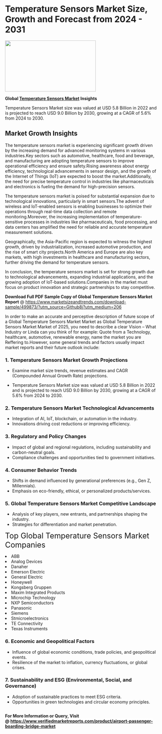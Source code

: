 <H1>Temperature Sensors Market Size, Growth and Forecast from 2024 - 2031</H1><img class="aligncenter size-medium wp-image-584254" src="https://thirdeyenews.in/wp-content/uploads/2024/09/Global-Market-Research-300x168.jpeg" alt="" width="300" height="168" /><p><strong>Global&nbsp;<a href="https://www.marketsizeandtrends.com/download-sample/499873/?utm_source=Github8j?utm_medium=206">Temperature Sensors Market</a> Insights</strong></p><p>Temperature Sensors Market size was valued at USD 5.8 Billion in 2022 and is projected to reach USD 9.0 Billion by 2030, growing at a CAGR of 5.6% from 2024 to 2030.</p><p><h2>Market Growth Insights</h2> <p>The temperature sensors market is experiencing significant growth driven by the increasing demand for advanced monitoring systems in various industries.Key sectors such as automotive, healthcare, food and beverage, and manufacturing are adopting temperature sensors to improve operational efficiency and ensure safety.Rising awareness about energy efficiency, technological advancements in sensor design, and the growth of the Internet of Things (IoT) are expected to boost the market.Additionally, the need for precise temperature control in industries like pharmaceuticals and electronics is fueling the demand for high-precision sensors.</p> <p>The temperature sensors market is poised for substantial expansion due to technological innovations, particularly in smart sensors.The advent of wireless and IoT-enabled sensors is enabling businesses to optimize their operations through real-time data collection and remote monitoring.Moreover, the increasing implementation of temperature-sensitive processes in industries like pharmaceuticals, food processing, and data centers has amplified the need for reliable and accurate temperature measurement solutions.</p> <p>Geographically, the Asia-Pacific region is expected to witness the highest growth, driven by industrialization, increased automotive production, and the rise of smart city projects.North America and Europe are also key markets, with high investments in healthcare and manufacturing sectors, further driving the demand for temperature sensors.</p> <p>In conclusion, the temperature sensors market is set for strong growth due to technological advancements, expanding industrial applications, and the growing adoption of IoT-based solutions.Companies in the market must focus on product innovation and strategic partnerships to stay competitive.</p> <p><span class=""><strong>Download Full PDF Sample Copy of Global Temperature Sensors Market Report</strong> @ <a href="https://www.marketsizeandtrends.com/download-sample/499873/?utm_source=Github8j?utm_medium=206" target="_blank">https://www.marketsizeandtrends.com/download-sample/499873/?utm_source=Github8j?utm_medium=206</a></span></p><p>In order to make an accurate and perceptive description of future scope of a Global&nbsp;Temperature Sensors Market Market as Global&nbsp;Temperature Sensors Market Market of 2025, you need to describe a clear Vision &ndash; What Industry or Linda can you think of for example: Quote from a Technology, healthcare, automotive, renewable energy, name the market you are Reffering to.However, some general trends and factors usually impact market reports and their future outlook include:</p><h3>1.&nbsp;<strong>Temperature Sensors Market Growth Projections</strong></h3><ul><li>Examine market size trends, revenue estimates and CAGR (Compounded Annual Growth Rate) projections.</li><li><p>Temperature Sensors Market size was valued at USD 5.8 Billion in 2022 and is projected to reach USD 9.0 Billion by 2030, growing at a CAGR of 5.6% from 2024 to 2030.</p></li></ul><h3>2.&nbsp;<strong>Temperature Sensors Market Technological Advancements</strong></h3><ul><li>Integration of AI, IoT, blockchain, or automation in the industry.</li><li>Innovations driving cost reductions or improving efficiency.</li></ul><h3>3.&nbsp;<strong>Regulatory and Policy Changes</strong></h3><ul><li>Impact of global and regional regulations, including sustainability and carbon-neutral goals.</li><li>Compliance challenges and opportunities tied to government initiatives.</li></ul><h3>4.&nbsp;<strong>Consumer Behavior Trends</strong></h3><ul><li>Shifts in demand influenced by generational preferences (e.g., Gen Z, Millennials).</li><li>Emphasis on eco-friendly, ethical, or personalized products/services.</li></ul><h3>5.&nbsp;<strong>Global Temperature Sensors Market Competitive Landscape</strong></h3><ul><li>Analysis of key players, new entrants, and partnerships shaping the industry.</li><li>Strategies for differentiation and market penetration.</li></ul><p data-pm-slice="1 1 []"><span style="color: inherit; font-family: inherit; font-size: 25px;">Top Global Temperature Sensors Market Companies</span></p><div class="" data-test-id=""><p><li>ABB</li><li> Analog Devices</li><li> Danaher</li><li> Emerson Electric</li><li> General Electric</li><li> Honeywell</li><li> Kongsberg Gruppen</li><li> Maxim Integrated Products</li><li> Microchip Technology</li><li> NXP Semiconductors</li><li> Panasonic</li><li> Siemens</li><li> Stmicroelectronics</li><li> TE Connectivity</li><li> Texas Instruments</li></p></div><h3>6.&nbsp;<strong>Economic and Geopolitical Factors</strong></h3><ul><li>Influence of global economic conditions, trade policies, and geopolitical events.</li><li>Resilience of the market to inflation, currency fluctuations, or global crises.</li></ul><h3>7.&nbsp;<strong>Sustainability and ESG (Environmental, Social, and Governance)</strong></h3><ul><li>Adoption of sustainable practices to meet ESG criteria.</li><li>Opportunities in green technologies and circular economy principles.</li></ul><h2><strong style="font-size: 14px;">For More Information or Query, Visit @&nbsp;</strong><a style="background-color: #ffffff; font-size: 14px;" href="https://www.marketsizeandtrends.com/report/temperature-sensors-market/" target="_blank">https://www.verifiedmarketreports.com/product/airport-passenger-boarding-bridge-market</a></h2>